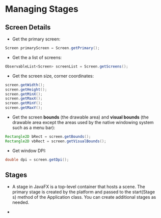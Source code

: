 # Managing Stages

## Screen Details

* Get the primary screen:
```java
Screen primaryScreen = Screen.getPrimary();
```

* Get the a list of screens:
```java
ObservableList<Screen> screenList = Screen.getScreens();
```

* Get the screen size, corner coordinates:
```java
screen.getWidth();
screen.getHeight();
screen.getMinX();
screen.getMaxX();
screen.getMinY();
screen.getMaxY();
```

* Get the screen **bounds** (the drawable area) and **visual bounds** (the drawable area except the areas used by the native windowing system such as a menu bar):
```java
Rectangle2D bRect = screen.getBounds();
Rectangle2D vbRect = screen.getVisualBounds();
```

* Get window DPI:
```java
double dpi = screen.getDpi();
```

## Stages
* A stage in JavaFX is a top-level container that hosts a scene. The primary stage is created by
the platform and passed to the start(Stage s) method of the Application class. You can create additional
stages as needed.

* 